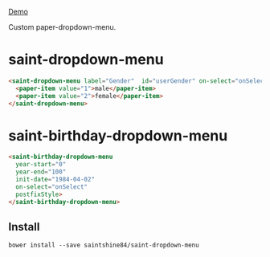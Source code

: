 [Demo](http://saintshine84.github.io/saint-dropdown-menu/components/saint-dropdown-menu/)

Custom paper-dropdown-menu.

# saint-dropdown-menu
```HTML
<saint-dropdown-menu label="Gender"  id="userGender" on-select="onSelect">         
  <paper-item value="1">male</paper-item>
  <paper-item value="2">female</paper-item>
</saint-dropdown-menu>
```

# saint-birthday-dropdown-menu
```HTML
<saint-birthday-dropdown-menu
  year-start="0"
  year-end="100"
  init-date="1984-04-02"
  on-select="onSelect"
  postfixStyle>
</saint-birthday-dropdown-menu>
```

## Install

    bower install --save saintshine84/saint-dropdown-menu
